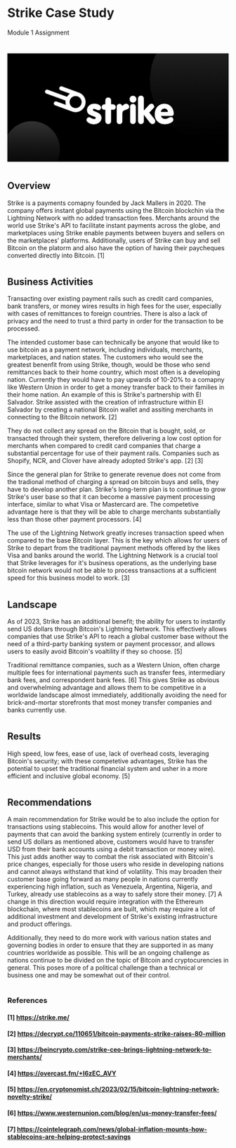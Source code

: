 # Strike Case Study
Module 1 Assignment
#

![Strike Logo](StrikeLogo.jpg)

#
## Overview

Strike is a payments comapny founded by Jack Mallers in 2020. The company offers instant global payments using the Bitcoin blockchin via the Lightning Network with no added transaction fees. Merchants around the world use Strike's API to facilitate instant payments across the globe, and marketplaces using Strike enable payments between buyers and sellers on the marketplaces' platforms. Additionally, users of Strike can buy and sell Bitcoin on the platorm and also have the option of having their paycheques converted directly into Bitcoin. [1]

#
## Business Activities

Transacting over existing payment rails such as credit card companies, bank transfers, or money wires results in high fees for the user, especially with cases of remittances to foreign countries. There is also a lack of privacy and the need to trust a third party in order for the transaction to be processed.

The intended customer base can technically be anyone that would like to use bitcoin as a payment network, including individuals, merchants, marketplaces, and nation states. The customers who would see the greatest benenfit from using Strike, though, would be those who send remittances back to their home country, which most often is a developing nation. Currently they would have to pay upwards of 10-20% to a comapny like Western Union in order to get a money transfer back to their families in their home nation. An example of this is Strike's partnership with El Salvador. Strike assisted with the creation of infrastructure within El Salvador by creating a national Bitcoin wallet and assiting merchants in connecting to the Bitcoin network. [2]

They do not collect any spread on the Bitcoin that is bought, sold, or transacted through their system, therefore delivering a low cost option for merchants when compared to credit card companies that charge a substantial percentage for use of their payment rails. Companies such as Shopify, NCR, and Clover have already adopted Strike's app. [2] [3] 

Since the general plan for Strike to generate revenue does not come from the tradional method of charging a spread on bitcoin buys and sells, they have to develop another plan. Strike's long-term plan is to continue to grow Strike's user base so that it can become a massive payment processing interface, similar to what Visa or Mastercard are. The competetive advantage here is that they will be able to charge merchants substantially less than those other payment processors. [4]

The use of the Lightning Network greatly increses transaction speed when compared to the base Bitcoin layer. This is the key which allows for users of Strike to depart from the traditional payment methods offered by the likes Visa and banks around the world. The Lightning Network is a crucial tool that Strike leverages for it's business operations, as the underlying base bitcoin network would not be able to process transactions at a sufficient speed for this business model to work. [3]

#
## Landscape

As of 2023,  Strike has an additional benefit; the ability for users to instantly send US dollars through Bitcoin's Lightning Network. This effectively allows companies that use Strike's API to reach a global customer base without the need of a third-party banking system or payment processor, and allows users to easily avoid Bitcoin's voaltility if they so choose. [5]

Traditional remittance companies, such as a Western Union, often charge multiple fees for international payments such as transfer fees, intermediary bank fees, and correspondent bank fees. [6] This gives Strike as obvious and overwhelming advantage and allows them to be competitive in a worldwide landscape almost immediately, additionally avoiding the need for brick-and-mortar storefronts that most money transfer companies and banks currently use. 

#
## Results

High speed, low fees, ease of use, lack of overhead costs, leveraging Bitcoin's security; with these competetive advantages, Strike has the potential to upset the traditional financial system and usher in a more efficient and inclusive global economy. [5]

#
## Recommendations

A main recommendation for Strike would be to also include the option for transactions using stablecoins. This would allow for another level of payments that can avoid the banking system entirely (currently in order to send US dollars as mentioned above, customers would have to transfer USD from their bank accounts using a debit transaction or money wire). This just adds another way to combat the risk associated with Bitcoin's price changes, especially for those users who reside in developing nations and cannot always withstand that kind of volatility. This may broaden their customer base going forward as many people in nations currently experiencing high inflation, such as Venezuela, Argentina, Nigeria, and Turkey, already use stablecoins as a way to safely store their money. [7] A change in this direction would require integration with the Ethereum blockchain, where most stablecoins are built, which may require a lot of additional investment and development of Strike's existing infrastructure and product offerings.

Additionally, they need to do more work with various nation states and governing bodies in order to ensure that they are supported in as many countries worldwide as possible. This will be an ongoing challenge as nations continue to be divided on the topic of Bitcoin and cryptocurencies in general. This poses more of a political challenge than a technical or business one and may be somewhat out of their control.

#
### References

#### [1] https://strike.me/
#### [2] https://decrypt.co/110651/bitcoin-payments-strike-raises-80-million
#### [3] https://beincrypto.com/strike-ceo-brings-lightning-network-to-merchants/
#### [4] https://overcast.fm/+I6zEC_AVY
#### [5] https://en.cryptonomist.ch/2023/02/15/bitcoin-lightning-network-novelty-strike/
#### [6] https://www.westernunion.com/blog/en/us-money-transfer-fees/
#### [7] https://cointelegraph.com/news/global-inflation-mounts-how-stablecoins-are-helping-protect-savings